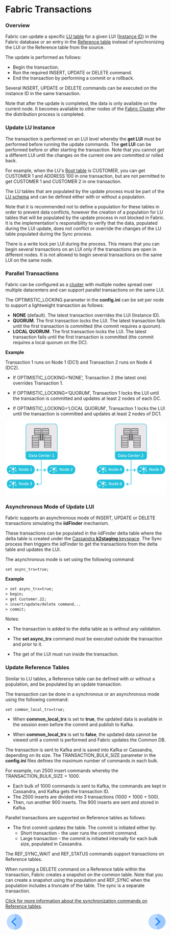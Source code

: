 # Fabric Transactions

### Overview

Fabric can update a specific [LU table](/articles/06_LU_tables/01_LU_tables_overview.md) for a given LUI ([Instance ID](/articles/01_fabric_overview/02_fabric_glossary.md#instance-id)) in the Fabric database or an entry in the [Reference table](/articles/22_commonDB/01_fabric_commonDB_overview.md) instead of synchronizing the LUI or the Reference table from the source. 

The update is performed as follows:

* Begin the transaction.
* Run the required INSERT, UPDATE or DELETE command.
* End the transaction by performing a commit or a rollback.

Several INSERT, UPDATE or DELETE commands can be executed on the instance ID in the same transaction.

Note that after the update is completed, the data is only available on the current node. It becomes available to other nodes of the [Fabric Cluster](articles/02_fabric_architecture/01_fabric_architecture_overview.md#61-fabric-cluster) after the distribution process is completed. 


### Update LU Instance

The transaction is performed on an LUI level whereby the **get LUI** must be performed before running the update commands. The **get LUI** can be performed before or after starting the transaction. Note that you cannot get a different LUI until the changes on the current one are committed or rolled back.

For example, when the LU's [Root table](/articles/01_fabric_overview/02_fabric_glossary.md#root-table) is CUSTOMER, you can get CUSTOMER 1 and ADDRESS 100 in one transaction, but are not permitted to get CUSTOMER 1 and CUSTOMER 2 in one transaction.

The LU tables that are populated by the update process must be part of the [LU schema](/articles/03_logical_units/03_LU_schema_window.md) and can be defined either with or without a population. 

Note that it is recommended not to define a population for these tables in order to prevent data conflicts, however the creation of a population for LU tables that will be populated by the update process in not blocked in Fabric. It is the implementation's responsibility to verify that the data, populated during the LUI update, does not conflict or override the changes of the LU table populated during the Sync process.

There is a write lock per LUI during the process. This means that you can begin several transactions on an LUI only if the transactions are open in different nodes. It is not allowed to begin several transactions on the same LUI on the same node. 


### Parallel Transactions

Fabric can be configured as a [cluster](/articles/02_fabric_architecture/01_fabric_architecture_overview.md#61-fabric-cluster) with multiple nodes spread over multiple datacenters and can support parallel transactions on the same LUI. 

The OPTIMISTIC_LOCKING parameter in the **config.ini** can be set per node to support a lightweight transaction as follows:

- **NONE** (default). The latest transaction overrides the LUI (Instance ID).
- **QUORUM**. The first transaction locks the LUI. The latest transaction fails until the first transaction is committed (the commit requires a quorum).
- **LOCAL QUORUM**. The first transaction locks the LUI. The latest transaction fails until the first transaction is committed (the commit requires a local quorum on the DC).

**Example**

Transaction 1 runs on Node 1 (DC1) and Transaction 2 runs on Node 4 (DC2).

* If OPTIMISTIC_LOCKING=‘NONE’, Transaction 2 (the latest one) overrides Transaction 1.

* If OPTIMISTIC_LOCKING=‘QUORUM’, Transaction 1 locks the LUI until the transaction is committed and updates at least 2 nodes of each DC.

* If OPTIMISTIC_LOCKING=‘LOCAL QUORUM', Transaction 1 locks the LUI until the transaction is committed and updates at least 2 nodes of DC1.

<img src="images/23_02_1.PNG" alt="image" style="zoom: 67%;" />

### Asynchronous Mode of Update LUI

Fabric supports an asynchronous mode of INSERT, UPDATE or DELETE transactions simulating the **iidFinder** mechanism. 

These transactions can be populated in the iidFinder delta table where the delta table is created under the [Cassandra **k2staging** keyspace](/articles/02_fabric_architecture/06_cassandra_keyspaces_for_fabric.md). The Sync process then triggers the iidFinder to get the transactions from the delta table and updates the LUI.

The asynchronous mode is set using the following command:

~~~
set async_trx=true;
~~~

**Example**

~~~
> set async_trx=true;
> begin;
> get Customer.22;
> insert/update/delete command...
> commit;
~~~

Notes:

* The transaction is added to the delta table as is without any validation.

* The **set async_trx** command must be executed outside the transaction and prior to it.

* The get of the LUI must run inside the transaction.

### Update Reference Tables

Similar to LU tables, a Reference table can be defined with or without a population, and be populated by an update transaction.

The transaction can be done in a synchronous or an asynchronous mode using the following command:

~~~
set common_local_trx=true;
~~~

- When **common_local_trx** is set to **true**, the updated data is available in the session even before the commit and publish to Kafka.

- When **common_local_trx** is set to **false**, the updated data cannot be viewed until a commit is performed and Fabric updates the Common DB. 

The transaction is sent to Kafka and is saved into Kafka or Cassandra, depending on its size. The TRANSACTION_BULK_SIZE parameter in the **config.ini** files defines the maximum number of commands in each bulk.

For example, run 2500 insert commands whereby the TRANSACTION_BULK_SIZE = 1000. 

* Each bulk of 1000 commands is sent to Kafka, the commands are kept in Cassandra, and Kafka gets the transaction ID. 
* The 2500 inserts are divided into 3 transactions (1000 + 1000 + 500).
* Then, run another 900 inserts. The 900 inserts are sent and stored in Kafka.

Parallel transactions are supported on Reference tables as follows:

* The first commit updates the table. The commit is initiated either by:
  * Short transaction - the user runs the commit command.
  * Large transaction - the commit is initiated internally for each bulk size, populated in Cassandra.

The REF_SYNC_WAIT and REF_STATUS commands support transactions on Reference tables. 

When running a DELETE command on a Reference table within the transaction, Fabric creates a snapshot on the common table. Note that you can create a snapshot using the population and REF_SYNC when the population includes a truncate of the table. The sync is a separate transaction.

[Click for more information about the synchronization commands on Reference tables](/articles/22_reference(commonDB)_tables/03_fabric_commonDB_runtime.md#synchronization-commands).

[![Previous](/articles/images/Previous.png)](01_fabric_transactions_overview.md)[<img align="right" width="60" height="54" src="/articles/images/Next.png">](03_trx_code_examples.md)

